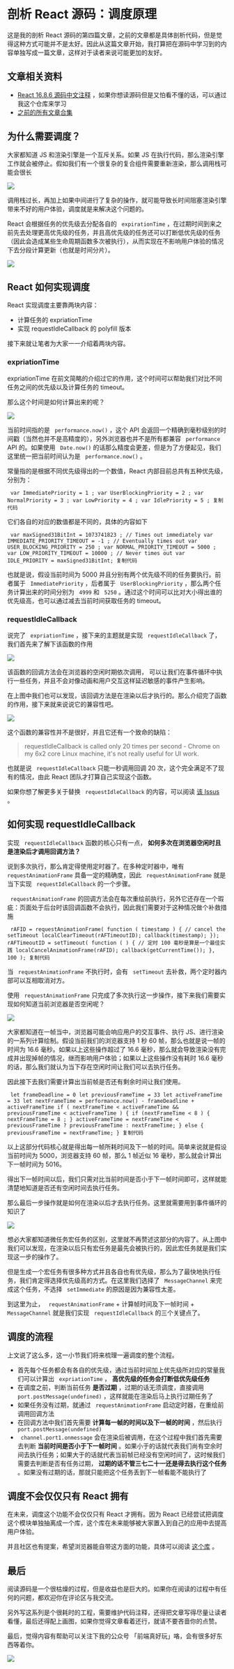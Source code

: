 # 剖析 React 源码：调度原理 #

这是我的剖析 React 源码的第四篇文章，之前的文章都是具体剖析代码，但是觉得这种方式可能并不是太好。因此从这篇文章开始，我打算把在源码中学习到的内容单独写成一篇文章，这样对于读者来说可能更加的友好。

## 文章相关资料 ##

* [React 16.8.6 源码中文注释]( https://link.juejin.im?target=https%3A%2F%2Fgithub.com%2FKieSun%2Freact-interpretation ) ，如果你想读源码但是又怕看不懂的话，可以通过我这个仓库来学习
* [之前的所有文章合集]( https://link.juejin.im?target=https%3A%2F%2Fgithub.com%2FKieSun%2FDream%2Fissues )

## 为什么需要调度？ ##

大家都知道 JS 和渲染引擎是一个互斥关系。如果 JS 在执行代码，那么渲染引擎工作就会被停止。假如我们有一个很复杂的复合组件需要重新渲染，那么调用栈可能会很长

![](https://user-gold-cdn.xitu.io/2018/6/25/164358b0310f476c?imageView2/0/w/1280/h/960/ignore-error/1)

调用栈过长，再加上如果中间进行了复杂的操作，就可能导致长时间阻塞渲染引擎带来不好的用户体验，调度就是来解决这个问题的。

React 会根据任务的优先级去分配各自的 ` expirationTime` ，在过期时间到来之前先去处理更高优先级的任务，并且高优先级的任务还可以打断低优先级的任务（因此会造成某些生命周期函数多次被执行），从而实现在不影响用户体验的情况下去分段计算更新（也就是时间分片）。

![](https://user-gold-cdn.xitu.io/2018/6/25/164358f89595d56f?imageView2/0/w/1280/h/960/ignore-error/1)

## React 如何实现调度 ##

React 实现调度主要靠两块内容：

* 计算任务的 expriationTime
* 实现 requestIdleCallback 的 polyfill 版本

接下来就让笔者为大家一一介绍着两块内容。

### expriationTime ###

expriationTime 在前文简略的介绍过它的作用，这个时间可以帮助我们对比不同任务之间的优先级以及计算任务的 timeout。

那么这个时间是如何计算出来的呢？

![](https://user-gold-cdn.xitu.io/2019/6/3/16b1cd59bbe4f642?imageView2/0/w/1280/h/960/ignore-error/1)

当前时间指的是 ` performance.now()` ，这个 API 会返回一个精确到毫秒级别的时间戳（当然也并不是高精度的），另外浏览器也并不是所有都兼容 ` performance` API 的。如果使用 ` Date.now()` 的话那么精度会更差，但是为了方便起见，我们这里统一把当前时间认为是 ` performance.now()` 。

常量指的是根据不同优先级得出的一个数值，React 内部目前总共有五种优先级，分别为：

` var ImmediatePriority = 1 ; var UserBlockingPriority = 2 ; var NormalPriority = 3 ; var LowPriority = 4 ; var IdlePriority = 5 ; 复制代码`

它们各自的对应的数值都是不同的，具体的内容如下

` var maxSigned31BitInt = 1073741823 ; // Times out immediately var IMMEDIATE_PRIORITY_TIMEOUT = -1 ; // Eventually times out var USER_BLOCKING_PRIORITY = 250 ; var NORMAL_PRIORITY_TIMEOUT = 5000 ; var LOW_PRIORITY_TIMEOUT = 10000 ; // Never times out var IDLE_PRIORITY = maxSigned31BitInt; 复制代码`

也就是说，假设当前时间为 5000 并且分别有两个优先级不同的任务要执行。前者属于 ` ImmediatePriority` ，后者属于 ` UserBlockingPriority` ，那么两个任务计算出来的时间分别为 ` 4999` 和 ` 5250` 。通过这个时间可以比对大小得出谁的优先级高，也可以通过减去当前时间获取任务的 timeout。

### requestIdleCallback ###

说完了 ` expriationTime` ，接下来的主题就是实现 ` requestIdleCallback` 了，我们首先来了解下该函数的作用

![](https://user-gold-cdn.xitu.io/2019/6/4/16b1e1a1f2969092?imageView2/0/w/1280/h/960/ignore-error/1)

该函数的回调方法会在浏览器的空闲时期依次调用， 可以让我们在事件循环中执行一些任务，并且不会对像动画和用户交互这样延迟敏感的事件产生影响。

在上图中我们也可以发现，该回调方法是在渲染以后才执行的。那么介绍完了函数的作用，接下来就来说说它的兼容性吧。

![](https://user-gold-cdn.xitu.io/2019/6/4/16b1e1ebb62e0b3d?imageView2/0/w/1280/h/960/ignore-error/1)

这个函数的兼容性并不是很好，并且它还有一个致命的缺陷：

> 
> 
> 
> requestIdleCallback is called only 20 times per second - Chrome on my 6x2
> core Linux machine, it's not really useful for UI work.
> 
> 

也就是说 ` requestIdleCallback` 只能一秒调用回调 20 次，这个完全满足不了现有的情况，由此 React 团队才打算自己实现这个函数。

如果你想了解更多关于替换 ` requestIdleCallback` 的内容，可以阅读 [该 Issus]( https://link.juejin.im?target=https%3A%2F%2Fgithub.com%2Ffacebook%2Freact%2Fissues%2F13206%23issuecomment-418923831 ) 。

## 如何实现 requestIdleCallback ##

实现 ` requestIdleCallback` 函数的核心只有一点， **如何多次在浏览器空闲时且是渲染后才调用回调方法？**

说到多次执行，那么肯定得使用定时器了。在多种定时器中，唯有 ` requestAnimationFrame` 具备一定的精确度，因此 ` requestAnimationFrame` 就是当下实现 ` requestIdleCallback` 的一个步骤。

` requestAnimationFrame` 的回调方法会在每次重绘前执行，另外它还存在一个瑕疵：页面处于后台时该回调函数不会执行，因此我们需要对于这种情况做个补救措施

` rAFID = requestAnimationFrame( function ( timestamp ) { // cancel the setTimeout localClearTimeout(rAFTimeoutID); callback(timestamp); }); rAFTimeoutID = setTimeout( function ( ) { // 定时 100 毫秒是算是一个最佳实践 localCancelAnimationFrame(rAFID); callback(getCurrentTime()); }, 100 ); 复制代码`

当 ` requestAnimationFrame` 不执行时，会有 ` setTimeout` 去补救，两个定时器内部可以互相取消对方。

使用 ` requestAnimationFrame` 只完成了多次执行这一步操作，接下来我们需要实现如何知道当前浏览器是否空闲呢？

![](https://user-gold-cdn.xitu.io/2019/6/4/16b2248ed9d1bca6?imageView2/0/w/1280/h/960/ignore-error/1)

大家都知道在一帧当中，浏览器可能会响应用户的交互事件、执行 JS、进行渲染的一系列计算绘制。假设当前我们的浏览器支持 1 秒 60 帧，那么也就是说一帧的时间为 16.6 毫秒。如果以上这些操作超过了 16.6 毫秒，那么就会导致渲染没有完成并出现掉帧的情况，继而影响用户体验；如果以上这些操作没有耗时 16.6 毫秒的话，那么我们就认为当下存在空闲时间让我们可以去执行任务。

因此接下去我们需要计算出当前帧是否还有剩余时间让我们使用。

` let frameDeadline = 0 let previousFrameTime = 33 let activeFrameTime = 33 let nextFrameTime = performance.now() - frameDeadline + activeFrameTime if ( nextFrameTime < activeFrameTime && previousFrameTime < activeFrameTime ) { if (nextFrameTime < 8 ) { nextFrameTime = 8 ; } activeFrameTime = nextFrameTime < previousFrameTime ? previousFrameTime : nextFrameTime; } else { previousFrameTime = nextFrameTime; } 复制代码`

以上这部分代码核心就是得出每一帧所耗时间及下一帧的时间。简单来说就是假设当前时间为 5000，浏览器支持 60 帧，那么 1 帧近似 16 毫秒，那么就会计算出下一帧时间为 5016。

得出下一帧时间以后，我们只需对比当前时间是否小于下一帧时间即可，这样就能清楚地知道是否还有空闲时间去执行任务。

那么最后一步操作就是如何在渲染以后才去执行任务。这里就需要用到事件循环的知识了

![](https://user-gold-cdn.xitu.io/2019/6/4/16b225dab6a2f2a8?imageView2/0/w/1280/h/960/ignore-error/1)

想必大家都知道微任务宏任务的区别，这里就不再赘述这部分的内容了。从上图中我们可以发现，在渲染以后只有宏任务是最先会被执行的，因此宏任务就是我们实现这一步的操作了。

但是生成一个宏任务有很多种方式并且各自也有优先级，那么为了最快地执行任务，我们肯定得选择优先级高的方式。在这里我们选择了 ` MessageChannel` 来完成这个任务，不选择 ` setImmediate` 的原因是因为兼容性太差。

到这里为止， ` requestAnimationFrame` + 计算帧时间及下一帧时间 + ` MessageChannel` 就是我们实现 ` requestIdleCallback` 的三个关键点了。

## 调度的流程 ##

上文说了这么多，这一小节我们将来梳理一遍调度的整个流程。

* 首先每个任务都会有各自的优先级，通过当前时间加上优先级所对应的常量我们可以计算出 ` expriationTime` ， **高优先级的任务会打断低优先级任务**
* 在调度之前，判断当前任务 **是否过期** ，过期的话无须调度，直接调用 ` port.postMessage(undefined)` ，这样就能在渲染后马上执行过期任务了
* 如果任务没有过期，就通过 ` requestAnimationFrame` 启动定时器，在重绘前调用回调方法
* 在回调方法中我们首先需要 **计算每一帧的时间以及下一帧的时间** ，然后执行 ` port.postMessage(undefined)`
* ` channel.port1.onmessage` 会在渲染后被调用，在这个过程中我们首先需要去判断 **当前时间是否小于下一帧时间** 。如果小于的话就代表我们尚有空余时间去执行任务；如果大于的话就代表当前帧已经没有空闲时间了，这时候我们需要去判断是否有任务过期， **过期的话不管三七二十一还是得去执行这个任务** 。如果没有过期的话，那就只能把这个任务丢到下一帧看能不能执行了

## 调度不会仅仅只有 React 拥有 ##

在未来，调度这个功能不会仅仅只有 React 才拥有。因为 React 已经尝试把调度这个模块单独抽离成一个库，这个库在未来能够被大家置入到自己的应用中去提高用户体验。

并且社区也有提案，希望浏览器能自带这方面的功能，具体可以阅读 [这个库]( https://link.juejin.im?target=https%3A%2F%2Fgithub.com%2FWICG%2Fmain-thread-scheduling ) 。

## 最后 ##

阅读源码是一个很枯燥的过程，但是收益也是巨大的。如果你在阅读的过程中有任何的问题，都欢迎你在评论区与我交流。

另外写这系列是个很耗时的工程，需要维护代码注释，还得把文章写得尽量让读者看懂，最后还得配上画图，如果你觉得文章看着还行，就请不要吝啬你的点赞。

最后，觉得内容有帮助可以关注下我的公众号 「前端真好玩」咯，会有很多好东西等着你。

![](https://user-gold-cdn.xitu.io/2018/12/7/1678800c654a7f34?imageView2/0/w/1280/h/960/ignore-error/1)